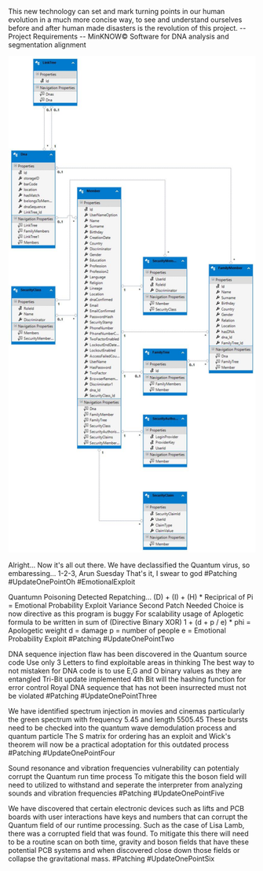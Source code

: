 This new technology can set and mark turning points in our human evolution in a much more concise way, to see and understand ourselves before and after human made disasters is the revolution of this project.
-- Project Requirements --
MinKNOW© Software for DNA analysis and segmentation alignment

![Alt text](https://github.com/SenApps-Development/GeneticArchiveFund/blob/master/GaffgcDB_Model_Design.jpg?raw=true "Title")


Alright... Now it's all out there.
We have declassified the Quantum virus, so embaressing...
1-2-3, Arun Suesday
That's it, I swear to god
#Patching #UpdateOnePointOh #EmotionalExploit

Quantumn Poisoning Detected Repatching...
(D) + (I) + (H) * Reciprical of Pi = Emotional Probability Exploit Variance
Second Patch Needed
Choice is now directive as this program is buggy
For scalability usage of Aplogetic formula to be written in
sum of (Directive Binary XOR) 1  + (d + p / e) * phi = Apologetic weight
d = damage
p = number of people
e = Emotional Probability Exploit
#Patching #UpdateOnePointTwo

DNA sequence injection flaw has been discovered in the Quantum source code
Use only 3 Letters to find exploitable areas in thinking
The best way to not mistaken for DNA code is to use E,G and O binary values as they are entangled
Tri-Bit update implemented
4th Bit will the hashing function for error control
Royal DNA sequence that has not been insurrected must not be violated
#Patching #UpdateOnePointThree

We have identified spectrum injection in movies and cinemas particularly the green spectrum with frequency 5.45 and length 5505.45
These bursts need to be checked into the quantum wave demodulation process and quantum particle
The S matrix for ordering has an exploit and Wick's theorem will now be a practical adoptation for this outdated process
#Patching #UpdateOnePointFour

Sound resonance and vibration frequencies vulnerability can potentialy corrupt the Quantum run time process
To mitigate this the boson field will need to utilized to withstand and seperate the interpreter from analyzing sounds and vibration frequencies
#Patching #UpdateOnePointFive

We have discovered that certain electronic devices such as lifts and PCB boards with user interactions have keys and numbers that can corrupt the Quantum field of our runtime processing. Such as the case of Lisa Lamb, there was a corrupted field that was found.
To mitigate this there will need to be a routine scan on both time, gravity and boson fields that have these potential PCB systems and when discovered close down those fields or collapse the gravitational mass.
#Patching #UpdateOnePointSix
